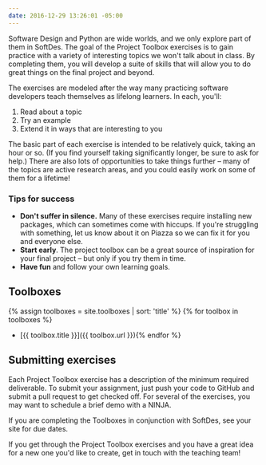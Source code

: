 ```yaml
---
date: 2016-12-29 13:26:01 -05:00
---
```


Software Design and Python are wide worlds, and we only explore part of them in SoftDes.
The goal of the Project Toolbox exercises is to gain practice with a variety of interesting topics we won't talk about in class.
By completing them, you will develop a suite of skills that will allow you to do great things on the final project and beyond.

The exercises are modeled after the way many practicing software developers teach themselves as lifelong learners.
In each, you'll:

  1. Read about a topic
  2. Try an example
  3. Extend it in ways that are interesting to you

The basic part of each exercise is intended to be relatively quick, taking an hour or so.
(If you find yourself taking significantly longer, be sure to ask for help.)
There are also lots of opportunities to take things further – many of the topics are active research areas, and you could easily work on some of them for a lifetime!

### Tips for success

* **Don't suffer in silence.** Many of these exercises require installing new packages, which can sometimes come with hiccups. If you're struggling with something, let us know about it on Piazza so we can fix it for you and everyone else.
* **Start early**. The project toolbox can be a great source of inspiration for your final project – but only if you try them in time.
* **Have fun** and follow your own learning goals.

## Toolboxes

{% assign toolboxes = site.toolboxes | sort: 'title' %}
{% for toolbox in toolboxes %}
* [{{ toolbox.title }}]({{ toolbox.url }}){% endfor %}

## Submitting exercises

Each Project Toolbox exercise has a description of the minimum required deliverable.
To submit your assignment, just push your code to GitHub and submit a pull request to get checked off.
For several of the exercises, you may want to schedule a brief demo with a NINJA.

If you are completing the Toolboxes in conjunction with SoftDes, see your site for due dates.

If you get through the Project Toolbox exercises and you have a great idea for a new one you'd like to create, get in touch with the teaching team!
